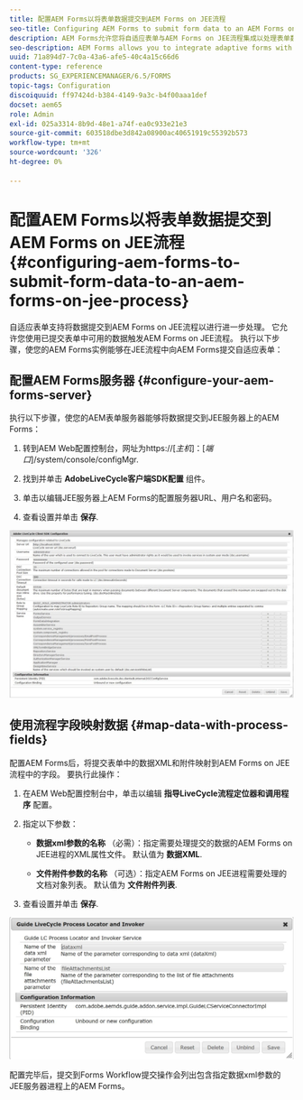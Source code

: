 ```yaml
---
title: 配置AEM Forms以将表单数据提交到AEM Forms on JEE流程
seo-title: Configuring AEM Forms to submit form data to an AEM Forms on JEE process
description: AEM Forms允许您将自适应表单与AEM Forms on JEE流程集成以处理表单数据。
seo-description: AEM Forms allows you to integrate adaptive forms with AEM Forms on JEE processes for processing form data.
uuid: 71a894d7-7c0a-43a6-afe5-40c4a15c66d6
content-type: reference
products: SG_EXPERIENCEMANAGER/6.5/FORMS
topic-tags: Configuration
discoiquuid: ff97424d-b384-4149-9a3c-b4f00aaa1def
docset: aem65
role: Admin
exl-id: 025a3314-8b9d-48e1-a74f-ea0c933e21e3
source-git-commit: 603518dbe3d842a08900ac40651919c55392b573
workflow-type: tm+mt
source-wordcount: '326'
ht-degree: 0%

---
```


# 配置AEM Forms以将表单数据提交到AEM Forms on JEE流程{#configuring-aem-forms-to-submit-form-data-to-an-aem-forms-on-jee-process}

自适应表单支持将数据提交到AEM Forms on JEE流程以进行进一步处理。 它允许您使用已提交表单中可用的数据触发AEM Forms on JEE流程。 执行以下步骤，使您的AEM Forms实例能够在JEE流程中向AEM Forms提交自适应表单：

## 配置AEM Forms服务器 {#configure-your-aem-forms-server}

执行以下步骤，使您的AEM表单服务器能够将数据提交到JEE服务器上的AEM Forms：

1. 转到AEM Web配置控制台，网址为https://[*主机*]：[*端口*]/system/console/configMgr.

1. 找到并单击 **AdobeLiveCycle客户端SDK配置** 组件。
1. 单击以编辑JEE服务器上AEM Forms的配置服务器URL、用户名和密码。
1. 查看设置并单击 **保存**.

![AdobeLiveCycle客户端SDK配置](assets/clientsdkconfiguration.jpg)

## 使用流程字段映射数据 {#map-data-with-process-fields}

配置AEM Forms后，将提交表单中的数据XML和附件映射到AEM Forms on JEE流程中的字段。 要执行此操作：

1. 在AEM Web配置控制台中，单击以编辑 **指导LiveCycle流程定位器和调用程序** 配置。
1. 指定以下参数：

   * **数据xml参数的名称** （必需）：指定需要处理提交的数据的AEM Forms on JEE进程的XML属性文件。 默认值为 **数据XML**.

   * **文件附件参数的名称** （可选）：指定AEM Forms on JEE进程需要处理的文档对象列表。 默认值为 **文件附件列表**.

1. 查看设置并单击 **保存**.

![指导LiveCycle流程定位器和调用程序](assets/test3.jpg)

配置完毕后，提交到Forms Workflow提交操作会列出包含指定数据xml参数的JEE服务器进程上的AEM Forms。
